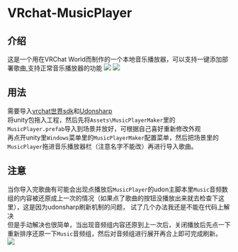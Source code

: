 # VRchat-MusicPlayer
## 介绍
这是一个用在VRChat World而制作的一个本地音乐播放器，可以支持一键添加部署歌曲,支持正常音乐播放器的功能
![](https://raw.githubusercontent.com/CCYellowStar/pic/master/20220317/image.1qj02d0o00v4.webp)
![](https://raw.githubusercontent.com/CCYellowStar/pic/master/20220317/image.619lpb13xug0.webp)
## 用法
需要导入[vrchat世界sdk](https://vrchat.com/home/download)和[Udonsharp](https://github.com/vrchat-community/UdonSharp)  
将unity包拖入工程，然后先将`Assets\MusicPlayerMaker`里的`MusicPlayer.prefab`导入到场景并放好，可根据自己喜好重新修改外观  
再点开unity里`Windows`菜单里的`MusicPlayerMaker`配置菜单，然后把场景里的`MusicPlayer`拖进音乐播放器栏（注意名字不能改）再进行导入歌曲。
## 注意
当你导入完歌曲有可能会出现点播放后`MusicPlayer`的udon主脚本里`Music`音频数组的内容被还原成上一次的情况（如果点了歌曲的按钮没播放出来就去检查下这里），这是因为udonsharp刷新机制的问题，
试了几个办法我还是不能在代码上解决    
但是手动解决也很简单，当出现音频组内容还原到上一次后，关闭播放后先点一下重新排序还原一下`Music`音频组，然后对音频组进行展开再合上即可完成刷新。  
![](https://raw.githubusercontent.com/CCYellowStar/pic/master/20220317/image.3bn116rm8l80.webp)
